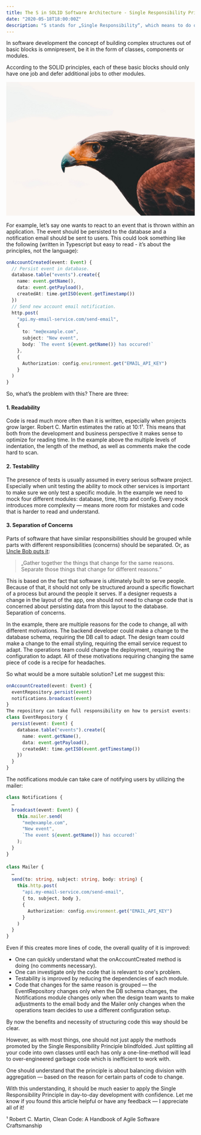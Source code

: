 ```yaml
---
title: The S in SOLID Software Architecture - Single Responsibility Principle
date: "2020-05-18T18:00:00Z"
description: "S stands for „Single Responsibility“, which means to do only one thing, but do it well."
---
```


In software development the concept of building complex structures out of basic blocks is omnipresent, be it in the form of classes, components or modules.

According to the SOLID principles, each of these basic blocks should only have one job and defer additional jobs to other modules.

![What shows up on Unsplash if you search „Focus“ (by Kyran Aldworth).](./eagle.jpg)

For example, let’s say one wants to react to an event that is thrown within an application. The event should be persisted to the database and a notification email should be sent to users. This could look something like the following (written in Typescript but easy to read - it’s about the principles, not the language):

```ts
onAccountCreated(event: Event) {
  // Persist event in database.
  database.table("events").create({
    name: event.getName(),
    data: event.getPayload(),
    createdAt: time.getISO(event.getTimestamp())
  })
  // Send new account email notification.
  http.post(
    "api.my-email-service.com/send-email",
    {
      to: "me@example.com",
      subject: "New event",
      body: `The event ${event.getName()} has occured!`
    },
    {
      Authorization: config.environment.get("EMAIL_API_KEY")
    }
  )
}
```

So, what’s the problem with this? There are three:

#### 1. Readability

Code is read much more often than it is written, especially when projects grow larger. Robert C. Martin estimates the ratio at 10:1¹. This means that both from the development and business perspective it makes sense to optimize for reading time.
In the example above the multiple levels of indentation, the length of the method, as well as comments make the code hard to scan.

#### 2. Testability

The presence of tests is usually assumed in every serious software project. Especially when unit testing the ability to mock other services is important to make sure we only test a specific module.
In the example we need to mock four different modules: database, time, http and config. Every mock introduces more complexity — means more room for mistakes and code that is harder to read and understand.

#### 3. Separation of Concerns

Parts of software that have similar responsibilities should be grouped while parts with different responsibilities (concerns) should be separated. Or, as [Uncle Bob puts it](https://blog.cleancoder.com/uncle-bob/2014/05/08/SingleReponsibilityPrinciple.html):

> „Gather together the things that change for the same reasons. Separate those things that change for different reasons.“

This is based on the fact that software is ultimately built to serve people. Because of that, it should not only be structured around a specific flowchart of a process but around the people it serves. If a designer requests a change in the layout of the app, one should not need to change code that is concerned about persisting data from this layout to the database. Separation of concerns.

In the example, there are multiple reasons for the code to change, all with different motivations. The backend developer could make a change to the database schema, requiring the DB call to adapt. The design team could make a change to the email styling, requiring the email service request to adapt. The operations team could change the deployment, requiring the configuration to adapt. All of these motivations requiring changing the same piece of code is a recipe for headaches.

So what would be a more suitable solution? Let me suggest this:

```ts
onAccountCreated(event: Event) {
  eventRepository.persist(event)
  notifications.broadcast(event)
}
The repository can take full responsibility on how to persist events:
class EventRepository {
  persist(event: Event) {
    database.table("events").create({
      name: event.getName(),
      data: event.getPayload(),
      createdAt: time.getISO(event.getTimestamp())
    })
  }
}
```

The notifications module can take care of notifying users by utilizing the mailer:

```ts
class Notifications {
  …
  broadcast(event: Event) {
    this.mailer.send(
      "me@example.com",
      "New event",
      `The event ${event.getName()} has occured!`
    );
  }
}

class Mailer {
  …
  send(to: string, subject: string, body: string) {
    this.http.post(
      "api.my-email-service.com/send-email",
      { to, subject, body },
      {
        Authorization: config.environment.get("EMAIL_API_KEY")
      }
    )
  }
}
```

Even if this creates more lines of code, the overall quality of it is improved:

- One can quickly understand what the onAccountCreated method is doing (no comments necessary).
- One can investigate only the code that is relevant to one's problem.
- Testability is improved by reducing the dependencies of each module.
- Code that changes for the same reason is grouped — the EventRepository changes only when the DB schema changes, the Notifications module changes only when the design team wants to make adjustments to the email body and the Mailer only changes when the operations team decides to use a different configuration setup.

By now the benefits and necessity of structuring code this way should be clear.

However, as with most things, one should not just apply the methods promoted by the Single Responsibility Principle blindfolded. Just splitting all your code into own classes until each has only a one-line-method will lead to over-engineered garbage code which is inefficient to work with.

One should understand that the principle is about balancing division with aggregation — based on the reason for certain parts of code to change.

With this understanding, it should be much easier to apply the Single Responsibility Principle in day-to-day development with confidence. Let me know if you found this article helpful or have any feedback — I appreciate all of it!

¹ Robert C. Martin, Clean Code: A Handbook of Agile Software Craftsmanship
